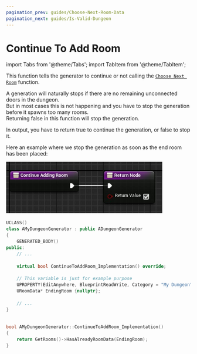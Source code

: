 ```yaml
---
pagination_prev: guides/Choose-Next-Room-Data
pagination_next: guides/Is-Valid-Dungeon
---
```


# Continue To Add Room

<!-- BEGIN IMPORTS -->

import Tabs from '@theme/Tabs';
import TabItem from '@theme/TabItem';

<!-- END IMPORTS -->

This function tells the generator to continue or not calling the [`Choose Next Room`](Choose-Next-Room-Data) function.

A generation will naturally stops if there are no remaining unconnected doors in the dungeon.\
But in most cases this is not happening and you have to stop the generation before it spawns too many rooms.\
Returning false in this function will stop the generation.

In output, you have to return true to continue the generation, or false to stop it.

Here an example where we stop the generation as soon as the end room has been placed:

<!-- [BEGIN TABS] Blueprint | C++ --> <Tabs>
<!-- [BEGIN TAB ITEM] Blueprint --> <TabItem value="bp" label="Blueprint" default>

![](Images/ContinueAddingRoom.jpg)

<!-- [END TAB ITEM] Blueprint --> </TabItem>
<!-- [BEGIN TAB ITEM] C++ --> <TabItem value="cpp" label="C++">

```cpp title="MyDungeonGenerator.h"
UCLASS()
class AMyDungeonGenerator : public ADungeonGenerator
{
    GENERATED_BODY()
public:
    // ...

    virtual bool ContinueToAddRoom_Implementation() override;

    // This variable is just for example purpose
    UPROPERTY(EditAnywhere, BlueprintReadWrite, Category = "My Dungeon")
    URoomData* EndingRoom {nullptr};

    // ...
}
```

```cpp title="MyDungeonGenerator.cpp"

bool AMyDungeonGenerator::ContinueToAddRoom_Implementation()
{
    return GetRooms()->HasAlreadyRoomData(EndingRoom);
}

```

<!-- [END TAB ITEM] C++ --> </TabItem>
<!-- [END TABS] Blueprint | C++ --> </Tabs>
